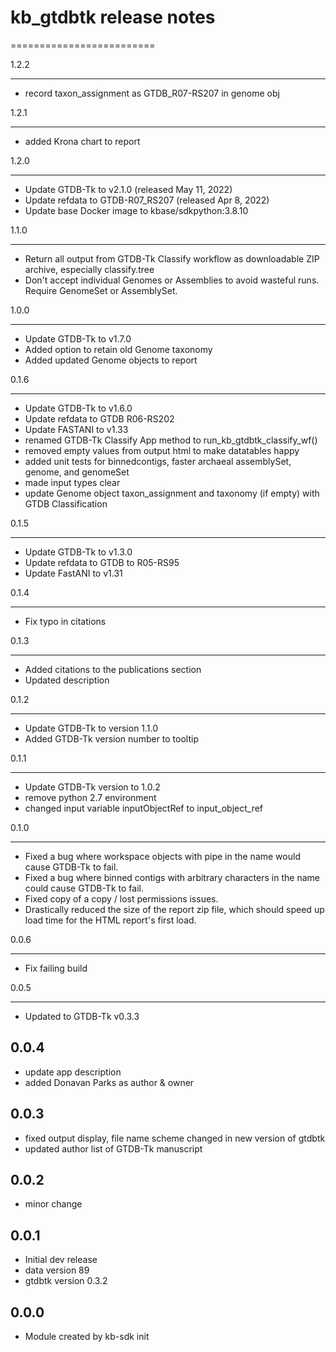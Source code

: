 # kb_gtdbtk release notes
=========================

1.2.2
_____
* record taxon_assignment as GTDB_R07-RS207 in genome obj

1.2.1
_____
* added Krona chart to report

1.2.0
_____
* Update GTDB-Tk to v2.1.0 (released May 11, 2022)
* Update refdata to GTDB-R07_RS207 (released Apr 8, 2022)
* Update base Docker image to kbase/sdkpython:3.8.10

1.1.0
______
* Return all output from GTDB-Tk Classify workflow as downloadable ZIP archive, especially classify.tree
* Don't accept individual Genomes or Assemblies to avoid wasteful runs.  Require GenomeSet or AssemblySet.

1.0.0
______
* Update GTDB-Tk to v1.7.0
* Added option to retain old Genome taxonomy
* Added updated Genome objects to report

0.1.6
______
* Update GTDB-Tk to v1.6.0
* Update refdata to GTDB R06-RS202
* Update FASTANI to v1.33
* renamed GTDB-Tk Classify App method to run_kb_gtdbtk_classify_wf()
* removed empty values from output html to make datatables happy
* added unit tests for binnedcontigs, faster archaeal assemblySet, genome, and genomeSet
* made input types clear
* update Genome object taxon_assignment and taxonomy (if empty) with GTDB Classification

0.1.5
______
* Update GTDB-Tk to v1.3.0
* Update refdata to GTDB to R05-RS95
* Update FastANI to v1.31

0.1.4
______
* Fix typo in citations

0.1.3
______
* Added citations to the publications section
* Updated description

0.1.2
______
* Update GTDB-Tk to version 1.1.0
* Added GTDB-Tk version number to tooltip


0.1.1
_____
* Update GTDB-Tk version to 1.0.2
* remove python 2.7 environment
* changed input variable inputObjectRef to input_object_ref

0.1.0
_____
* Fixed a bug where workspace objects with pipe in the name would cause GTDB-Tk to fail.
* Fixed a bug where binned contigs with arbitrary characters in the name could cause GTDB-Tk to
  fail.
* Fixed copy of a copy / lost permissions issues.
* Drastically reduced the size of the report zip file, which should speed up load time for
  the HTML report's first load.

0.0.6
_____
* Fix failing build

0.0.5
_____
* Updated to GTDB-Tk v0.3.3

0.0.4
-----
* update app description
* added Donavan Parks as author & owner

0.0.3
-----
* fixed output display, file name scheme changed in new version of gtdbtk
* updated author list of GTDB-Tk manuscript

0.0.2
-----
* minor change

0.0.1
-----
* Initial dev release
* data version 89
* gtdbtk version 0.3.2

0.0.0
-----
* Module created by kb-sdk init
